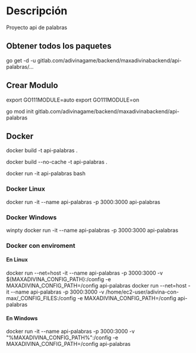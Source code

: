 # Descripción

Proyecto api de palabras

## Obtener todos los paquetes

go get -d -u gitlab.com/adivinagame/backend/maxadivinabackend/api-palabras/...

## Crear Modulo

export GO111MODULE=auto
export GO111MODULE=on

go mod init gitlab.com/adivinagame/backend/maxadivinabackend/api-palabras

## Docker

docker build -t api-palabras .

docker build --no-cache -t api-palabras .

docker run -it api-palabras bash

### Docker Linux

docker run -it --name api-palabras -p 3000:3000 api-palabras

### Docker Windows

winpty docker run -it --name api-palabras -p 3000:3000 api-palabras

### Docker con enviroment

#### En Linux

docker run --net=host -it --name api-palabras -p 3000:3000 -v ${MAXADIVINA_CONFIG_PATH}:/config -e MAXADIVINA_CONFIG_PATH=/config api-palabras
docker run --net=host -it --name api-palabras -p 3000:3000 -v /home/ec2-user/adivina-con-max/_CONFIG_FILES:/config -e MAXADIVINA_CONFIG_PATH=/config api-palabras

#### En Windows

docker run -it --name api-palabras -p 3000:3000 -v "%MAXADIVINA_CONFIG_PATH%":/config -e MAXADIVINA_CONFIG_PATH=/config api-palabras
